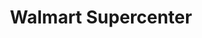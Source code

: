 ---
title: "Walmart Supercenter"
url: /tallahassee/walmart-supercenter-north-monroe-street/
shop: Supermarkt
---